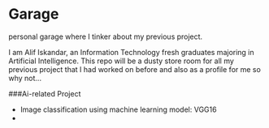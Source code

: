 # Garage
personal garage where I tinker about my previous project.

I am Alif Iskandar, an Information Technology fresh graduates majoring in Artificial Intelligence. This repo will be a dusty store room for all my previous project that I had worked on before and also as a profile for me so why not...

  ###Ai-related Project
  * Image classification using machine learning model: VGG16
  * 
